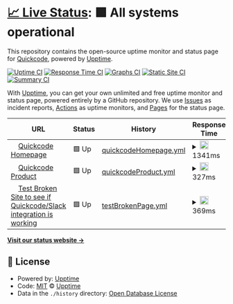 # [📈 Live Status](https://quickcode-ai.github.io/quickcode-status/): <!--live status--> **🟩 All systems operational**

This repository contains the open-source uptime monitor and status page for [Quickcode](https://quickcode-ai.github.io/quickcode-status/), powered by [Upptime](https://github.com/upptime/upptime).

[![Uptime CI](https://github.com/quickcode-ai/quickcode-status/workflows/Uptime%20CI/badge.svg)](https://github.com/quickcode-ai/quickcode-status/actions?query=workflow%3A%22Uptime+CI%22)
[![Response Time CI](https://github.com/quickcode-ai/quickcode-status/workflows/Response%20Time%20CI/badge.svg)](https://github.com/quickcode-ai/quickcode-status/actions?query=workflow%3A%22Response+Time+CI%22)
[![Graphs CI](https://github.com/quickcode-ai/quickcode-status/workflows/Graphs%20CI/badge.svg)](https://github.com/quickcode-ai/quickcode-status/actions?query=workflow%3A%22Graphs+CI%22)
[![Static Site CI](https://github.com/quickcode-ai/quickcode-status/workflows/Static%20Site%20CI/badge.svg)](https://github.com/quickcode-ai/quickcode-status/actions?query=workflow%3A%22Static+Site+CI%22)
[![Summary CI](https://github.com/quickcode-ai/quickcode-status/workflows/Summary%20CI/badge.svg)](https://github.com/quickcode-ai/quickcode-status/actions?query=workflow%3A%22Summary+CI%22)

With [Upptime](https://upptime.js.org), you can get your own unlimited and free uptime monitor and status page, powered entirely by a GitHub repository. We use [Issues](https://github.com/upptime/upptime/issues) as incident reports, [Actions](https://github.com/quickcode-ai/quickcode-status/actions) as uptime monitors, and [Pages](https://quickcode-ai.github.io/quickcode-status/) for the status page.

<!--start: status pages-->
<!-- This summary is generated by Upptime (https://github.com/upptime/upptime) -->
<!-- Do not edit this manually, your changes will be overwritten -->
<!-- prettier-ignore -->
| URL | Status | History | Response Time | Uptime |
| --- | ------ | ------- | ------------- | ------ |
| <img alt="" src="https://favicons.githubusercontent.com/quickcode.ai" height="13"> [Quickcode Homepage](https://quickcode.ai) | 🟩 Up | [quickcodeHomepage.yml](https://github.com/quickcode-ai/quickcode-status/commits/HEAD/history/quickcodeHomepage.yml) | <details><summary><img alt="Response time graph" src="./graphs/quickcodeHomepage/response-time-week.png" height="20"> 1341ms</summary><br><a href="https://quickcode-ai.github.io/quickcode-status/history/quickcodeHomepage"><img alt="Response time 1341" src="https://img.shields.io/endpoint?url=https%3A%2F%2Fraw.githubusercontent.com%2Fquickcode-ai%2Fquickcode-status%2FHEAD%2Fapi%2FquickcodeHomepage%2Fresponse-time.json"></a><br><a href="https://quickcode-ai.github.io/quickcode-status/history/quickcodeHomepage"><img alt="24-hour response time 1341" src="https://img.shields.io/endpoint?url=https%3A%2F%2Fraw.githubusercontent.com%2Fquickcode-ai%2Fquickcode-status%2FHEAD%2Fapi%2FquickcodeHomepage%2Fresponse-time-day.json"></a><br><a href="https://quickcode-ai.github.io/quickcode-status/history/quickcodeHomepage"><img alt="7-day response time 1341" src="https://img.shields.io/endpoint?url=https%3A%2F%2Fraw.githubusercontent.com%2Fquickcode-ai%2Fquickcode-status%2FHEAD%2Fapi%2FquickcodeHomepage%2Fresponse-time-week.json"></a><br><a href="https://quickcode-ai.github.io/quickcode-status/history/quickcodeHomepage"><img alt="30-day response time 1341" src="https://img.shields.io/endpoint?url=https%3A%2F%2Fraw.githubusercontent.com%2Fquickcode-ai%2Fquickcode-status%2FHEAD%2Fapi%2FquickcodeHomepage%2Fresponse-time-month.json"></a><br><a href="https://quickcode-ai.github.io/quickcode-status/history/quickcodeHomepage"><img alt="1-year response time 1341" src="https://img.shields.io/endpoint?url=https%3A%2F%2Fraw.githubusercontent.com%2Fquickcode-ai%2Fquickcode-status%2FHEAD%2Fapi%2FquickcodeHomepage%2Fresponse-time-year.json"></a></details> | <details><summary><a href="https://quickcode-ai.github.io/quickcode-status/history/quickcodeHomepage">100.00%</a></summary><a href="https://quickcode-ai.github.io/quickcode-status/history/quickcodeHomepage"><img alt="All-time uptime 100.00%" src="https://img.shields.io/endpoint?url=https%3A%2F%2Fraw.githubusercontent.com%2Fquickcode-ai%2Fquickcode-status%2FHEAD%2Fapi%2FquickcodeHomepage%2Fuptime.json"></a><br><a href="https://quickcode-ai.github.io/quickcode-status/history/quickcodeHomepage"><img alt="24-hour uptime 100.00%" src="https://img.shields.io/endpoint?url=https%3A%2F%2Fraw.githubusercontent.com%2Fquickcode-ai%2Fquickcode-status%2FHEAD%2Fapi%2FquickcodeHomepage%2Fuptime-day.json"></a><br><a href="https://quickcode-ai.github.io/quickcode-status/history/quickcodeHomepage"><img alt="7-day uptime 100.00%" src="https://img.shields.io/endpoint?url=https%3A%2F%2Fraw.githubusercontent.com%2Fquickcode-ai%2Fquickcode-status%2FHEAD%2Fapi%2FquickcodeHomepage%2Fuptime-week.json"></a><br><a href="https://quickcode-ai.github.io/quickcode-status/history/quickcodeHomepage"><img alt="30-day uptime 100.00%" src="https://img.shields.io/endpoint?url=https%3A%2F%2Fraw.githubusercontent.com%2Fquickcode-ai%2Fquickcode-status%2FHEAD%2Fapi%2FquickcodeHomepage%2Fuptime-month.json"></a><br><a href="https://quickcode-ai.github.io/quickcode-status/history/quickcodeHomepage"><img alt="1-year uptime 100.00%" src="https://img.shields.io/endpoint?url=https%3A%2F%2Fraw.githubusercontent.com%2Fquickcode-ai%2Fquickcode-status%2FHEAD%2Fapi%2FquickcodeHomepage%2Fuptime-year.json"></a></details>
| <img alt="" src="https://favicons.githubusercontent.com/qc.quickcode.ai" height="13"> [Quickcode Product](https://qc.quickcode.ai) | 🟩 Up | [quickcodeProduct.yml](https://github.com/quickcode-ai/quickcode-status/commits/HEAD/history/quickcodeProduct.yml) | <details><summary><img alt="Response time graph" src="./graphs/quickcodeProduct/response-time-week.png" height="20"> 327ms</summary><br><a href="https://quickcode-ai.github.io/quickcode-status/history/quickcodeProduct"><img alt="Response time 327" src="https://img.shields.io/endpoint?url=https%3A%2F%2Fraw.githubusercontent.com%2Fquickcode-ai%2Fquickcode-status%2FHEAD%2Fapi%2FquickcodeProduct%2Fresponse-time.json"></a><br><a href="https://quickcode-ai.github.io/quickcode-status/history/quickcodeProduct"><img alt="24-hour response time 327" src="https://img.shields.io/endpoint?url=https%3A%2F%2Fraw.githubusercontent.com%2Fquickcode-ai%2Fquickcode-status%2FHEAD%2Fapi%2FquickcodeProduct%2Fresponse-time-day.json"></a><br><a href="https://quickcode-ai.github.io/quickcode-status/history/quickcodeProduct"><img alt="7-day response time 327" src="https://img.shields.io/endpoint?url=https%3A%2F%2Fraw.githubusercontent.com%2Fquickcode-ai%2Fquickcode-status%2FHEAD%2Fapi%2FquickcodeProduct%2Fresponse-time-week.json"></a><br><a href="https://quickcode-ai.github.io/quickcode-status/history/quickcodeProduct"><img alt="30-day response time 327" src="https://img.shields.io/endpoint?url=https%3A%2F%2Fraw.githubusercontent.com%2Fquickcode-ai%2Fquickcode-status%2FHEAD%2Fapi%2FquickcodeProduct%2Fresponse-time-month.json"></a><br><a href="https://quickcode-ai.github.io/quickcode-status/history/quickcodeProduct"><img alt="1-year response time 327" src="https://img.shields.io/endpoint?url=https%3A%2F%2Fraw.githubusercontent.com%2Fquickcode-ai%2Fquickcode-status%2FHEAD%2Fapi%2FquickcodeProduct%2Fresponse-time-year.json"></a></details> | <details><summary><a href="https://quickcode-ai.github.io/quickcode-status/history/quickcodeProduct">100.00%</a></summary><a href="https://quickcode-ai.github.io/quickcode-status/history/quickcodeProduct"><img alt="All-time uptime 100.00%" src="https://img.shields.io/endpoint?url=https%3A%2F%2Fraw.githubusercontent.com%2Fquickcode-ai%2Fquickcode-status%2FHEAD%2Fapi%2FquickcodeProduct%2Fuptime.json"></a><br><a href="https://quickcode-ai.github.io/quickcode-status/history/quickcodeProduct"><img alt="24-hour uptime 100.00%" src="https://img.shields.io/endpoint?url=https%3A%2F%2Fraw.githubusercontent.com%2Fquickcode-ai%2Fquickcode-status%2FHEAD%2Fapi%2FquickcodeProduct%2Fuptime-day.json"></a><br><a href="https://quickcode-ai.github.io/quickcode-status/history/quickcodeProduct"><img alt="7-day uptime 100.00%" src="https://img.shields.io/endpoint?url=https%3A%2F%2Fraw.githubusercontent.com%2Fquickcode-ai%2Fquickcode-status%2FHEAD%2Fapi%2FquickcodeProduct%2Fuptime-week.json"></a><br><a href="https://quickcode-ai.github.io/quickcode-status/history/quickcodeProduct"><img alt="30-day uptime 100.00%" src="https://img.shields.io/endpoint?url=https%3A%2F%2Fraw.githubusercontent.com%2Fquickcode-ai%2Fquickcode-status%2FHEAD%2Fapi%2FquickcodeProduct%2Fuptime-month.json"></a><br><a href="https://quickcode-ai.github.io/quickcode-status/history/quickcodeProduct"><img alt="1-year uptime 100.00%" src="https://img.shields.io/endpoint?url=https%3A%2F%2Fraw.githubusercontent.com%2Fquickcode-ai%2Fquickcode-status%2FHEAD%2Fapi%2FquickcodeProduct%2Fuptime-year.json"></a></details>
| <img alt="" src="https://favicons.githubusercontent.com/quickcode.ai" height="13"> [Test Broken Site to see if Quickcode/Slack integration is working](https://quickcode.ai) | 🟩 Up | [testBrokenPage.yml](https://github.com/quickcode-ai/quickcode-status/commits/HEAD/history/testBrokenPage.yml) | <details><summary><img alt="Response time graph" src="./graphs/testBrokenPage/response-time-week.png" height="20"> 369ms</summary><br><a href="https://quickcode-ai.github.io/quickcode-status/history/testBrokenPage"><img alt="Response time 369" src="https://img.shields.io/endpoint?url=https%3A%2F%2Fraw.githubusercontent.com%2Fquickcode-ai%2Fquickcode-status%2FHEAD%2Fapi%2FtestBrokenPage%2Fresponse-time.json"></a><br><a href="https://quickcode-ai.github.io/quickcode-status/history/testBrokenPage"><img alt="24-hour response time 369" src="https://img.shields.io/endpoint?url=https%3A%2F%2Fraw.githubusercontent.com%2Fquickcode-ai%2Fquickcode-status%2FHEAD%2Fapi%2FtestBrokenPage%2Fresponse-time-day.json"></a><br><a href="https://quickcode-ai.github.io/quickcode-status/history/testBrokenPage"><img alt="7-day response time 369" src="https://img.shields.io/endpoint?url=https%3A%2F%2Fraw.githubusercontent.com%2Fquickcode-ai%2Fquickcode-status%2FHEAD%2Fapi%2FtestBrokenPage%2Fresponse-time-week.json"></a><br><a href="https://quickcode-ai.github.io/quickcode-status/history/testBrokenPage"><img alt="30-day response time 369" src="https://img.shields.io/endpoint?url=https%3A%2F%2Fraw.githubusercontent.com%2Fquickcode-ai%2Fquickcode-status%2FHEAD%2Fapi%2FtestBrokenPage%2Fresponse-time-month.json"></a><br><a href="https://quickcode-ai.github.io/quickcode-status/history/testBrokenPage"><img alt="1-year response time 369" src="https://img.shields.io/endpoint?url=https%3A%2F%2Fraw.githubusercontent.com%2Fquickcode-ai%2Fquickcode-status%2FHEAD%2Fapi%2FtestBrokenPage%2Fresponse-time-year.json"></a></details> | <details><summary><a href="https://quickcode-ai.github.io/quickcode-status/history/testBrokenPage">0.00%</a></summary><a href="https://quickcode-ai.github.io/quickcode-status/history/testBrokenPage"><img alt="All-time uptime 0.00%" src="https://img.shields.io/endpoint?url=https%3A%2F%2Fraw.githubusercontent.com%2Fquickcode-ai%2Fquickcode-status%2FHEAD%2Fapi%2FtestBrokenPage%2Fuptime.json"></a><br><a href="https://quickcode-ai.github.io/quickcode-status/history/testBrokenPage"><img alt="24-hour uptime 0.00%" src="https://img.shields.io/endpoint?url=https%3A%2F%2Fraw.githubusercontent.com%2Fquickcode-ai%2Fquickcode-status%2FHEAD%2Fapi%2FtestBrokenPage%2Fuptime-day.json"></a><br><a href="https://quickcode-ai.github.io/quickcode-status/history/testBrokenPage"><img alt="7-day uptime 0.00%" src="https://img.shields.io/endpoint?url=https%3A%2F%2Fraw.githubusercontent.com%2Fquickcode-ai%2Fquickcode-status%2FHEAD%2Fapi%2FtestBrokenPage%2Fuptime-week.json"></a><br><a href="https://quickcode-ai.github.io/quickcode-status/history/testBrokenPage"><img alt="30-day uptime 0.00%" src="https://img.shields.io/endpoint?url=https%3A%2F%2Fraw.githubusercontent.com%2Fquickcode-ai%2Fquickcode-status%2FHEAD%2Fapi%2FtestBrokenPage%2Fuptime-month.json"></a><br><a href="https://quickcode-ai.github.io/quickcode-status/history/testBrokenPage"><img alt="1-year uptime 0.00%" src="https://img.shields.io/endpoint?url=https%3A%2F%2Fraw.githubusercontent.com%2Fquickcode-ai%2Fquickcode-status%2FHEAD%2Fapi%2FtestBrokenPage%2Fuptime-year.json"></a></details>

<!--end: status pages-->

[**Visit our status website →**](https://quickcode-ai.github.io/quickcode-status/)

## 📄 License

- Powered by: [Upptime](https://github.com/upptime/upptime)
- Code: [MIT](./LICENSE) © [Upptime](https://upptime.js.org)
- Data in the `./history` directory: [Open Database License](https://opendatacommons.org/licenses/odbl/1-0/)
